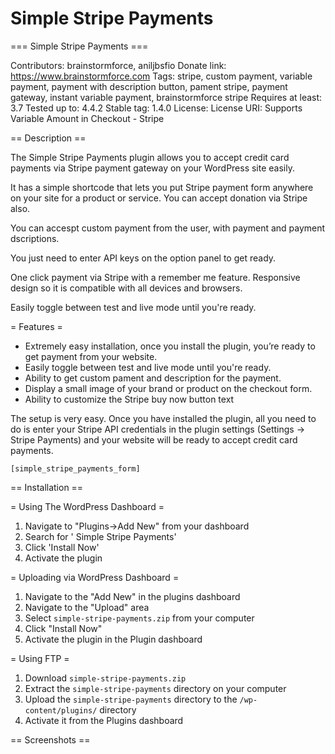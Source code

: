 #  Simple Stripe Payments

=== Simple Stripe Payments ===

Contributors: brainstormforce, aniljbsfio
Donate link: https://www.brainstormforce.com
Tags: stripe, custom payment, variable payment, payment with description button, pament stripe, payment gateway, instant variable payment, brainstormforce stripe
Requires at least: 3.7
Tested up to: 4.4.2
Stable tag: 1.4.0
License: 
License URI: 
Supports Variable Amount in Checkout - Stripe

== Description ==

The Simple Stripe Payments plugin allows you to accept credit card payments via Stripe payment gateway on your WordPress site easily. 

It has a simple shortcode that lets you put Stripe payment form anywhere on your site for a product or service. You can accept donation via Stripe also.

You can accespt custom payment from the user, with payment and payment dscriptions.

You just need to enter API keys on the option panel to get ready.

One click payment via Stripe with a remember me feature. Responsive design so it is compatible with all devices and browsers.

Easily toggle between test and live mode until you're ready.

= Features =

* Extremely easy installation, once you install the plugin, you’re ready to
get payment from your website.
* Easily toggle between test and live mode until you're ready.
* Ability to get custom pament and description for the payment.
* Display a small image of your brand or product on the checkout form.
* Ability to customize the Stripe buy now button text

The setup is very easy. Once you have installed the plugin, all you need to do is enter your Stripe API credentials in the plugin settings (Settings -> Stripe Payments) and your website will be ready to accept credit card payments.

`[simple_stripe_payments_form]`


== Installation ==

= Using The WordPress Dashboard =

1. Navigate to "Plugins->Add New" from your dashboard
2. Search for ' Simple Stripe Payments'
3. Click 'Install Now'
4. Activate the plugin

= Uploading via WordPress Dashboard =

1. Navigate to the "Add New" in the plugins dashboard
2. Navigate to the "Upload" area
3. Select `simple-stripe-payments.zip` from your computer
4. Click "Install Now"
5. Activate the plugin in the Plugin dashboard

= Using FTP =

1. Download `simple-stripe-payments.zip`
2. Extract the `simple-stripe-payments` directory on your computer
3. Upload the `simple-stripe-payments` directory to the `/wp-content/plugins/` directory
4. Activate it from the Plugins dashboard

== Screenshots ==